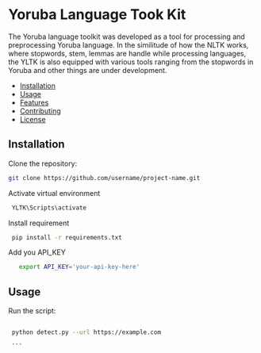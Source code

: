 # Yoruba Language Took Kit

The Yoruba language toolkit was developed as a tool for processing and preprocessing Yoruba language.
In the similitude of how the NLTK works, where stopwords, stem, lemmas are handle while processing languages, the YLTK is also equipped with various tools ranging from the stopwords in Yoruba and other things are under development.

- [Installation](#installation)
- [Usage](#usage)
- [Features](#features)
- [Contributing](#contributing)
- [License](#license)

## Installation
Clone the repository:
   ```bash
   git clone https://github.com/username/project-name.git
   ```
Activate virtual environment
   ```bash
    YLTK\Scripts\activate
   ```
Install requirement
   ```bash
    pip install -r requirements.txt
   ```

Add you API_KEY
```bash
   export API_KEY='your-api-key-here'
   ```

## Usage
Run the script:
   ```bash

    python detect.py --url https://example.com
   
    ```
